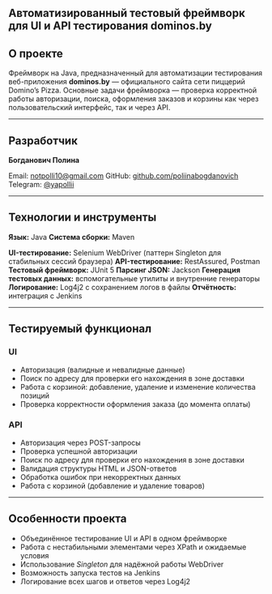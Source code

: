 ## Автоматизированный тестовый фреймворк для UI и API тестирования dominos.by

## О проекте

Фреймворк на Java, предназначенный для автоматизации тестирования веб-приложения **dominos.by** — официального сайта сети пиццерий Domino’s Pizza.
Основные задачи фреймворка — проверка корректной работы авторизации, поиска, оформления заказов и корзины как через пользовательский интерфейс, так и через API.

---

## Разработчик

**Богданович Полина**

Email: [notpolli10@gmail.com](mailto:notpolli10@gmail.com)
GitHub: [github.com/poliinabogdanovich](https://github.com/poliinabogdanovich)
Telegram: [@yapollii](https://t.me/yapollii)

---

## Технологии и инструменты

**Язык:** Java
**Система сборки:** Maven

**UI-тестирование:** Selenium WebDriver (паттерн Singleton для стабильных сессий браузера)
**API-тестирование:** RestAssured, Postman
**Тестовый фреймворк:** JUnit 5
**Парсинг JSON:** Jackson
**Генерация тестовых данных:** вспомогательные утилиты и внутренние генераторы
**Логирование:** Log4j2 с сохранением логов в файлы
**Отчётность:** интеграция с Jenkins

---

## Тестируемый функционал

### UI

* Авторизация (валидные и невалидные данные)
* Поиск по адресу для проверки его нахождения в зоне доставки
* Работа с корзиной: добавление, удаление и изменение количества позиций
* Проверка корректности оформления заказа (до момента оплаты)

### API

* Авторизация через POST-запросы
* Проверка успешной авторизации
* Поиск по адресу для проверки его нахождения в зоне доставки
* Валидация структуры HTML и JSON-ответов
* Обработка ошибок при некорректных данных
* Работа с корзиной (добавление и удаление товаров)

---

## Особенности проекта

* Объединённое тестирование UI и API в одном фреймворке
* Работа с нестабильными элементами через XPath и ожидаемые условия
* Использование *Singleton* для надёжной работы WebDriver
* Возможность запуска тестов на Jenkins
* Логирование всех шагов и ответов через Log4j2
